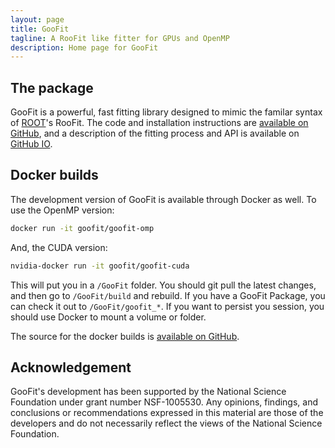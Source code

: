 ```yaml
---
layout: page
title: GooFit
tagline: A RooFit like fitter for GPUs and OpenMP
description: Home page for GooFit
---
```


## The package

GooFit is a powerful, fast fitting library designed to mimic the familar syntax of [ROOT](https://root.cern.ch)'s RooFit. The code and installation instructions are [available on GitHub](https://github.com/GooFit/GooFit), and a description of the fitting process and API is available on [GitHub IO](https://GooFit.github.io/GooFit).


## Docker builds

The development version of GooFit is available through Docker as well. To use the OpenMP version:


~~~bash
docker run -it goofit/goofit-omp
~~~

And, the CUDA version:

~~~bash
nvidia-docker run -it goofit/goofit-cuda
~~~

This will put you in a `/GooFit` folder. You should git pull the latest changes, and then go to `/GooFit/build` and rebuild. If you have a GooFit Package, you can check it out to `/GooFit/goofit_*`. If you want to persist you session, you should use Docker to mount a volume or folder.

The source for the docker builds is [available on GitHub](https://github.com/GooFit/docker-goofit).

## Acknowledgement 

GooFit's development has been supported by the National Science Foundation under grant number NSF-1005530. Any opinions, findings, and conclusions or recommendations expressed in this material are those of the developers and do not necessarily reflect the views of the National Science Foundation.
